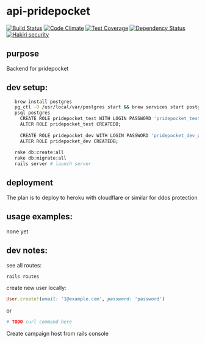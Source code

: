 # api-pridepocket

[![Build Status](https://travis-ci.org/pridePocketDev/api-pridepocket.svg?branch=master)](https://travis-ci.org/pridePocketDev/api-pridepocket)
[![Code Climate](https://codeclimate.com/github/pridePocketDev/api-pridepocket/badges/gpa.svg)](https://codeclimate.com/github/pridePocketDev/api-pridepocket)
[![Test Coverage](https://codeclimate.com/github/pridePocketDev/api-pridepocket/badges/coverage.svg)](https://codeclimate.com/github/pridePocketDev/api-pridepocket/coverage)
[![Dependency Status](https://gemnasium.com/pridePocketDev/api-pridepocket.svg)](https://gemnasium.com/pridePocketDev/api-pridepocket)
[![Hakiri security](https://hakiri.io/github/pridePocketDev/api-pridepocket/master.svg)](https://hakiri.io/github/pridePocketDev/api-pridepocket/master)

## purpose

Backend for pridepocket

## dev setup:

```bash
   brew install postgres
   pg_ctl -D /usr/local/var/postgres start && brew services start postgresql
   psql postgres
     CREATE ROLE pridepocket_test WITH LOGIN PASSWORD 'pridepocket_test_pass'
     ALTER ROLE pridepocket_test CREATEDB;  
     
     CREATE ROLE pridepocket_dev WITH LOGIN PASSWORD 'pridepocket_dev_pass';
     ALTER ROLE pridepocket_dev CREATEDB;  
   
   rake db:create:all
   rake db:migrate:all
   rails server # launch server
```

## deployment

The plan is to deploy to heroku with cloudflare or similar for ddos protection

## usage examples:

none yet

## dev notes:

see all routes:

```bash
rails routes
```

create new user locally:

```ruby
User.create!(email: '1@example.com', password: 'password')
```

or

```bash
# TODO curl command here
```

Create campaign host from rails console

```ruby

```
 
